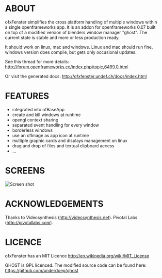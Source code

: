 ABOUT
======================
ofxFenster simplifies the cross platform handling of multiple windows within a single openframeworks app. 
It is an addon for openframeworks 0.07 built on top of a modified version of blenders window manager "ghost".
The current state is stable and more or less production ready.

It should work on linux, mac and windows. Linux and mac should run fine, windows version does compile, but gets only occasional updates.

See this thread for more details: http://forum.openframeworks.cc/index.php/topic,6499.0.html

Or visit the generated docs: http://ofxfenster.undef.ch/docs/index.html

FEATURES
======================
- integrated into ofBaseApp
- create and kill windows at runtime
- opengl context sharing
- separated event handling for every window
- borderless windows
- use an ofImage as app icon at runtime
- multiple graphic cards and displays management on linux
- drag and drop of files and textual clipboard access
- ...

SCREENS
======================
![Screen shot](/underdoeg/ofxFenster/raw/master/docs/screenshot.png)

ACKNOWLEDGEMENTS
======================
Thanks to 
Videosynthesis (http://videosynthesis.net).
Pivotal Labs (http://pivotallabs.com).


LICENCE
======================
ofxFenster has an MIT Licence http://en.wikipedia.org/wiki/MIT_License

GHOST is GPL licenced. The modified source code can be found here: https://github.com/underdoeg/ghost

